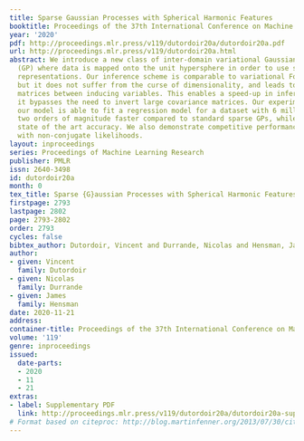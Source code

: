 ```yaml
---
title: Sparse Gaussian Processes with Spherical Harmonic Features
booktitle: Proceedings of the 37th International Conference on Machine Learning
year: '2020'
pdf: http://proceedings.mlr.press/v119/dutordoir20a/dutordoir20a.pdf
url: http://proceedings.mlr.press/v119/dutordoir20a.html
abstract: We introduce a new class of inter-domain variational Gaussian processes
  (GP) where data is mapped onto the unit hypersphere in order to use spherical harmonic
  representations. Our inference scheme is comparable to variational Fourier features,
  but it does not suffer from the curse of dimensionality, and leads to diagonal covariance
  matrices between inducing variables. This enables a speed-up in inference, because
  it bypasses the need to invert large covariance matrices. Our experiments show that
  our model is able to fit a regression model for a dataset with 6 million entries
  two orders of magnitude faster compared to standard sparse GPs, while retaining
  state of the art accuracy. We also demonstrate competitive performance on classification
  with non-conjugate likelihoods.
layout: inproceedings
series: Proceedings of Machine Learning Research
publisher: PMLR
issn: 2640-3498
id: dutordoir20a
month: 0
tex_title: Sparse {G}aussian Processes with Spherical Harmonic Features
firstpage: 2793
lastpage: 2802
page: 2793-2802
order: 2793
cycles: false
bibtex_author: Dutordoir, Vincent and Durrande, Nicolas and Hensman, James
author:
- given: Vincent
  family: Dutordoir
- given: Nicolas
  family: Durrande
- given: James
  family: Hensman
date: 2020-11-21
address: 
container-title: Proceedings of the 37th International Conference on Machine Learning
volume: '119'
genre: inproceedings
issued:
  date-parts:
  - 2020
  - 11
  - 21
extras:
- label: Supplementary PDF
  link: http://proceedings.mlr.press/v119/dutordoir20a/dutordoir20a-supp.pdf
# Format based on citeproc: http://blog.martinfenner.org/2013/07/30/citeproc-yaml-for-bibliographies/
---
```

